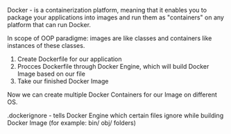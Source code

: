 Docker - is a containerization platform, meaning that it enables you to package your applications into images and run them as "containers" on any platform that can run Docker.

In scope of OOP paradigme: images are like classes and containers like instances of these classes.

1. Create Dockerfile for our application
2. Procces Dockerfile through Docker Engine, which will build Docker Image based on our file
3. Take our finished Docker Image

Now we can create multiple Docker Containers for our Image on different OS.

.dockerignore - tells Docker Engine which certain files ignore while building Docker Image (for example: bin/ obj/ folders)
